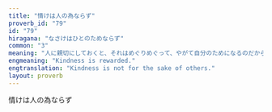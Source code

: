 ```yaml
---
title: "情けは人の為ならず"
proverb_id: "79"
id: "79"
hiragana: "なさけはひとのためならず"
common: "3"
meaning: "人に親切にしておくと、それはめぐりめぐって、やがて自分のためになるのだから、人には親切にしなさいとの教え。"
engmeaning: "Kindness is rewarded."
engtranslation: "Kindness is not for the sake of others."
layout: proverb
---
```


情けは人の為ならず
